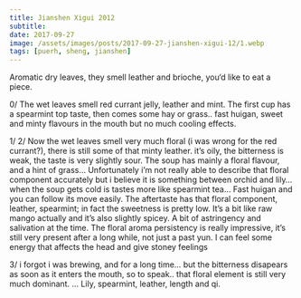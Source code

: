 ```yaml
---
title: Jianshen Xigui 2012
subtitle: 
date: 2017-09-27
image: /assets/images/posts/2017-09-27-jianshen-xigui-12/1.webp
tags: [puerh, sheng, jianshen]
---
```

Aromatic dry leaves, they smell leather and brioche, you‘d like to eat a piece.

0/ The wet leaves smell red currant jelly, leather and mint.
The first cup has a spearmint top taste, then comes some hay or grass.. fast huigan, sweet and minty flavours in the mouth but no much cooling effects.

1/ 2/ Now the wet leaves smell very much floral (i was wrong for the red currant?), there is still some of that minty leather. it’s oily, the bitterness is weak, the taste is very slightly sour. The soup has mainly a floral flavour, and a hint of grass… Unfortunately i’m not really able to describe that floral component accurately but i believe it is something between orchid and lily… when the soup gets cold is tastes more like spearmint tea… Fast huigan and you can follow its move easily. The aftertaste has that floral component, leather, spearmint; in fact the sweetness is pretty low. It’s a bit like raw mango actually and it’s also slightly spicey. A bit of astringency and salivation at the time.
The floral aroma persistency is really impressive, it’s still very present after a long while, not just a past yun.
I can feel some energy that affects the head and give stoney feelings

3/ i forgot i was brewing, and for a long time… but the bitterness disapears as soon as it enters the mouth, so to speak.. that floral element is still very much dominant.
…
Lily, spearmint, leather, length and qi.